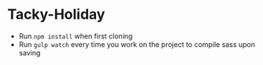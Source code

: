 # Tacky-Holiday

* Run `npm install` when first cloning
* Run `gulp watch` every time you work on the project to compile sass upon saving
